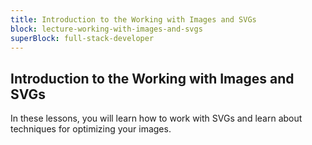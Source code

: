 ```yaml
---
title: Introduction to the Working with Images and SVGs
block: lecture-working-with-images-and-svgs
superBlock: full-stack-developer
---
```


## Introduction to the Working with Images and SVGs

In these lessons, you will learn how to work with SVGs and learn about techniques for optimizing your images.
